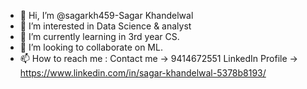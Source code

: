 - 👋 Hi, I’m @sagarkh459-Sagar Khandelwal
- 👀 I’m interested in Data Science & analyst
- 🌱 I’m currently learning in 3rd year CS.
- 💞️ I’m looking to collaborate on ML.
- 📫 How to reach me : Contact me -> 9414672551 
                       LinkedIn Profile -> https://www.linkedin.com/in/sagar-khandelwal-5378b8193/

<!---

--->
